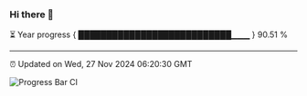 ### Hi there 👋

⏳ Year progress { ███████████████████████████▁▁▁ } 90.51 %

---

⏰ Updated on Wed, 27 Nov 2024 06:20:30 GMT

![Progress Bar CI](https://github.com/liununu/liununu/workflows/Progress%20Bar%20CI/badge.svg)
